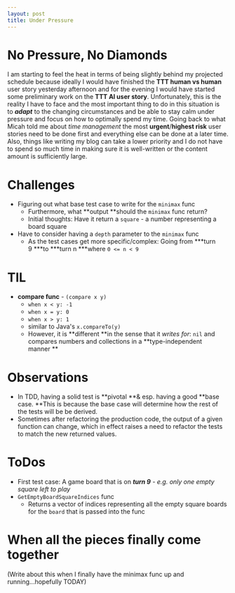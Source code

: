 ```yaml
---
layout: post
title: Under Pressure
---
```


# No Pressure, No Diamonds

I am starting to feel the heat in terms of being slightly behind my projected schedule because ideally I would have finished the **TTT human vs human** user story yesterday afternoon and for the evening I would have started some preliminary work on the **TTT AI user story**. Unfortunately, this is the reality I have to face and the most important thing to do in this situation is to ***adapt*** to the changing circumstances and be able to stay calm under pressure and focus on how to optimally spend my time. Going back to what Micah told me about *time management* the most **urgent**/**highest risk** user stories need to be done first and everything else can be done at a later time. Also, things like writing my blog can take a lower priority and I do not have to spend so much time in making sure it is well-written or the content amount is sufficiently large.

# Challenges

- Figuring out what base test case to write for the `minimax` func
    - Furthermore, what \*\*output \*\*should the `minimax` func return?
    - Initial thoughts: Have it return a `square` \- a number representing a board square
- Have to consider having a `depth` parameter to the `minimax` func
    - As the test cases get more specific/complex: Going from \*\*\*turn 9 \*\*\*to \*\*\*turn n \*\*\*where `0 <= n < 9`

# TIL

- **compare func** \- `(compare x y)`
    - `when x < y: -1`
    - `when x = y: 0`
    - `when x > y: 1`
    - similar to Java's `x.compareTo(y)`
    - However, it is \*\*different \*\*in the sense that it *writes for*: `nil` and compares numbers and collections in a \*\*type-independent manner \*\*

# Observations

- In TDD, having a solid test is \*\*pivotal \*\*& esp. having a good \*\*base case. \*\*This is because the base case will determine how the rest of the tests will be be derived.
- Sometimes after refactoring the production code, the output of a given function can change, which in effect raises a need to refactor the tests to match the new returned values.

# ToDos

- First test case: A game board that is on ***turn 9*** *\- e.g. only one empty square left to play*
- `GetEmptyBoardSquareIndices` func
    - Returns a vector of indices representing all the empty square boards for the `board` that is passed into the func

# When all the pieces finally come together

(Write about this when I finally have the minimax func up and running...hopefully TODAY)
